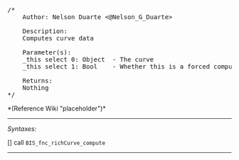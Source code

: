 <pre>/*
	Author: Nelson Duarte <@Nelson_G_Duarte>

	Description:
	Computes curve data

	Parameter(s):
	_this select 0: Object 	- The curve
	_this select 1: Bool 	- Whether this is a forced computation (from on attributes changed and not from on drag)

	Returns:
	Nothing
*/</pre>*(Reference Wiki "placeholder")*<!-- Remove this after fill-in -->


---
*Syntaxes:*

[] call `BIS_fnc_richCurve_compute`

---
